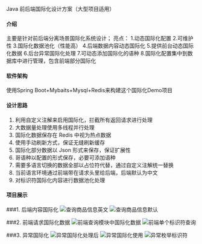 Java 前后端国际化设计方案（大型项目适用）

#### 介绍
主要是针对前后端分离场景国际化系统设计；
亮点：
1.动态国际化配置
2.可维护性
3.国际化数据池化（性能高）
4.后端数据内容动态国际化
5.提供前台动态国际化数据
6.后台异常国际化处理
7.可动态添加国际化的语种
8.国际化配置集中到数据库中进行管理，包含前端部分国际化

#### 软件架构
使用Spring Boot+Mybaits+Mysql+Redis来构建这个国际化Demo项目


#### 设计思路

1. 利用自定义注解来启用国际化，拦截所有返回请求进行处理
2. 大数据量处理使用多线程并行处理
3. 国际化数据保存在 Redis 中视为热点数据
4. 使用手动刷新方式，保证无缝刷新缓存
5. 国际化部分数据以 Json 形式来保存，保证扩展性
6. 哥语种以配置的形式保存，必要可添加语种
7. 需要多语言切换的数据全部以占位符代替，通过自定义注解统一替换
8. 当前语言环境通过前端带在请求头里给后端，后端默认为中文
9. 对标识符国际化内容进行数据池化处理

#### 项目展示

###1.  后端内容国际化
![查询商品信息英文](https://images.gitee.com/uploads/images/2021/1121/205206_1ff9b8cb_5562811.png "屏幕截图.png")
![查询商品信息默认](https://images.gitee.com/uploads/images/2021/1121/205250_5af804ab_5562811.png "屏幕截图.png")


###2.  前端请求国际化数据
![前端查询模块中国际化数据](https://images.gitee.com/uploads/images/2021/1121/205527_cbf44ffa_5562811.png "屏幕截图.png")
![前端单个标识符查询](https://images.gitee.com/uploads/images/2021/1121/205743_0a6d9689_5562811.png "屏幕截图.png")


###3.  异常国际化
![异常国际化处理后](https://images.gitee.com/uploads/images/2021/1121/210203_6530b100_5562811.png "屏幕截图.png")
![异常国际化使用](https://images.gitee.com/uploads/images/2021/1121/210055_657f2e53_5562811.png "屏幕截图.png")
![异常枚举标识符](https://images.gitee.com/uploads/images/2021/1121/210255_3c0d1a71_5562811.png "屏幕截图.png")

